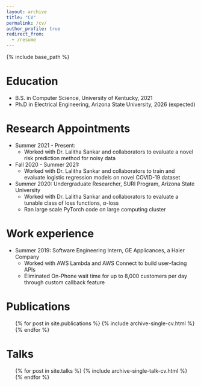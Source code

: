 ```yaml
---
layout: archive
title: "CV"
permalink: /cv/
author_profile: true
redirect_from:
  - /resume
---
```


{% include base_path %}

Education
======
* B.S. in Computer Science, University of Kentucky, 2021
* Ph.D in Electrical Engineering, Arizona State University, 2026 (expected)

Research Appointments
======
* Summer 2021 - Present:
  * Worked with Dr. Lalitha Sankar and collaborators to evaluate a novel risk prediction method for noisy data
* Fall 2020 - Summer 2021:
  * Worked with Dr. Lalitha Sankar and collaborators to train and evaluate logistic regression models on novel COVID-19 dataset
* Summer 2020: Undergraduate Researcher, SURI Program, Arizona State University
  * Worked with Dr. Lalitha Sankar and collaborators to evaluate a tunable class of loss functions, $\alpha$-loss
  * Ran large scale PyTorch code on large computing cluster

Work experience
======
* Summer 2019: Software Engineering Intern, GE Applicances, a Haier Company
  * Worked with AWS Lambda and AWS Connect to build user-facing APIs
  * Eliminated On-Phone wait time for up to 8,000 customers per day through custom callback feature

Publications
======
  <ul>{% for post in site.publications %}
    {% include archive-single-cv.html %}
  {% endfor %}</ul>
  
Talks
======
  <ul>{% for post in site.talks %}
    {% include archive-single-talk-cv.html %}
  {% endfor %}</ul>
